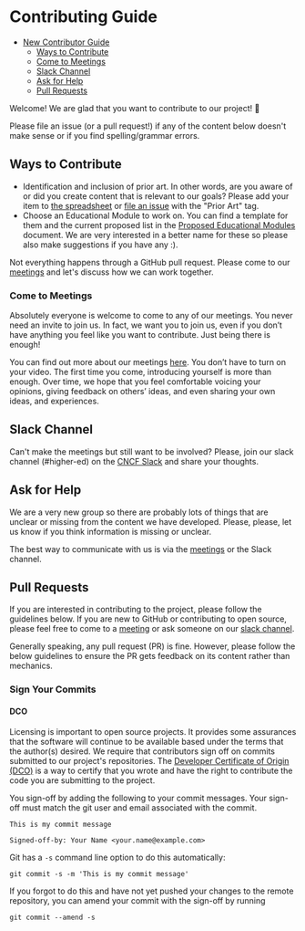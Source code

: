 # Contributing Guide

* [New Contributor Guide](#contributing-guide)
    * [Ways to Contribute](#ways-to-contribute)
    * [Come to Meetings](#come-to-meetings)
    * [Slack Channel](#slack-channel)
    * [Ask for Help](#ask-for-help)
    * [Pull Requests](#pull-requests)

Welcome! We are glad that you want to contribute to our project! 💖

Please file an issue (or a pull request!) if any of the content below doesn't make sense or if you find spelling/grammar errors.

## Ways to Contribute

* Identification and inclusion of prior art.
In other words, are you aware of or did you create content that is relevant to our goals?
Please add your item to [the spreadsheet](https://docs.google.com/spreadsheets/d/1T9C_bO5e-9dE4GSmuw1Z4suKMYu4XWDGAg8jR9bz3kM/edit) or [file an issue](https://github.com/cncf-tags/wg-higher-ed/issues/new?labels=prior-art) with the "Prior Art" tag.
* Choose an Educational Module to work on.
You can find a template for them and the current proposed list in the [Proposed Educational Modules](https://docs.google.com/document/d/1gpBb_tj7KxMGXeBcnpcH4vb5HQ3IuWT4dO7WD-e8eGs/edit#heading=h.udcxqcmc3rnb) document.
We are very interested in a better name for these so please also make suggestions if you have any :).

Not everything happens through a GitHub pull request. Please come to our [meetings](#come-to-meetings) and let's discuss how we can work together.

### Come to Meetings

Absolutely everyone is welcome to come to any of our meetings.
You never need an invite to join us.
In fact, we want you to join us, even if you don’t have anything you feel like you want to contribute.
Just being there is enough!

You can find out more about our meetings [here](https://www.cncf.io/calendar/).
You don’t have to turn on your video. The first time you come, introducing yourself is more than enough.
Over time, we hope that you feel comfortable voicing your opinions, giving feedback on others’ ideas, and even sharing your own ideas, and experiences.

## Slack Channel

Can't make the meetings but still want to be involved?
Please, join our slack channel (#higher-ed) on the [CNCF Slack](https://cloud-native.slack.com/) and share your thoughts.

## Ask for Help

We are a very new group so there are probably lots of things that are unclear or missing from the content we have developed.
Please, please, let us know if you think information is missing or unclear.

The best way to communicate with us is via the [meetings](#come-to-meetings) or the Slack channel.

## Pull Requests

If you are interested in contributing to the project, please follow the guidelines below.
If you are new to GitHub or contributing to open source, please feel free to come to a [meeting](#come-to-meetings) or ask someone on our [slack channel](#slack-channel).

Generally speaking, any pull request (PR) is fine.
However, please follow the below guidelines to ensure the PR gets feedback on its content rather than mechanics.

### Sign Your Commits

#### DCO
Licensing is important to open source projects.
It provides some assurances that the software will continue to be available based under the terms that the author(s) desired.
We require that contributors sign off on commits submitted to our project's repositories.
The [Developer Certificate of Origin (DCO)](https://probot.github.io/apps/dco/) is a way to certify that you wrote and have the right to contribute the code you are submitting to the project.

You sign-off by adding the following to your commit messages. Your sign-off must match the git user and email associated with the commit.

    This is my commit message

    Signed-off-by: Your Name <your.name@example.com>

Git has a `-s` command line option to do this automatically:

    git commit -s -m 'This is my commit message'

If you forgot to do this and have not yet pushed your changes to the remote repository, you can amend your commit with the sign-off by running

    git commit --amend -s

